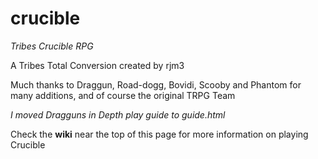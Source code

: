 # crucible

_Tribes Crucible RPG_

A Tribes Total Conversion created by rjm3

Much thanks to Draggun, Road-dogg, Bovidi, Scooby and Phantom for many additions, and of course the original TRPG Team

_I moved Dragguns in Depth play guide to guide.html_

Check the **wiki** near the top of this page for more information on playing Crucible
